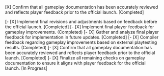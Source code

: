 [X] Confirm that all gameplay documentation has been accurately reviewed and reflects player feedback prior to the official launch. [Completed]

[- [X] Implement final revisions and adjustments based on feedback before the official launch. [Completed]
[- [X] Implement final player feedback for gameplay improvements. (Completed)
[- [X] Gather and analyze final player feedback for implementation in future updates. [Completed]
[- [X] Compiler feedback regarding gameplay improvements based on external playtesting results. (Completed)
[- [X] Confirm that all gameplay documentation has been accurately reviewed and reflects player feedback prior to the official launch. [Completed]
[- [X] Finalize all remaining checks on gameplay documentation to ensure it aligns with player feedback for the official launch. [In Progress]